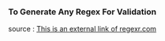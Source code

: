 ### To Generate Any Regex For Validation 
source : [This is an external link of regexr.com](https://regexr.com/)


